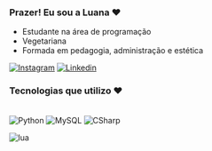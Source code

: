 ### Prazer! Eu sou a Luana ❤️

- Estudante na área de programação 
- Vegetariana 
- Formada em pedagogia, administração e estética  

[![Instagram](https://img.shields.io/badge/Instagram-E4405F?style=for-the-badge&logo=instagram&logoColor=white)](https://www.instagram.com/luac.86/)
[![Linkedin](https://img.shields.io/badge/LinkedIn-0077B5?style=for-the-badge&logo=linkedin&logoColor=white)](https://www.linkedin.com/in/luana-cardoso-b67965246/)


### Tecnologias que utilizo ❤️
<div style="display: inline_block"><br/>
  
<img align="center" alt="Python" src="https://img.shields.io/badge/Python-14354C?style=for-the-badge&logo=python&logoColor=white"/>
<img align="center" alt="MySQL" src="https://img.shields.io/badge/MySQL-005C84?style=for-the-badge&logo=mysql&logoColor=white"/>
<img align="center" alt="CSharp" src="https://img.shields.io/badge/C%23-239120?style=for-the-badge&logo=c-sharp&logoColor=white"/>
  
![lua](https://user-images.githubusercontent.com/112970416/214907034-ec085040-2a22-49fb-b372-b7a978f563ce.gif)
